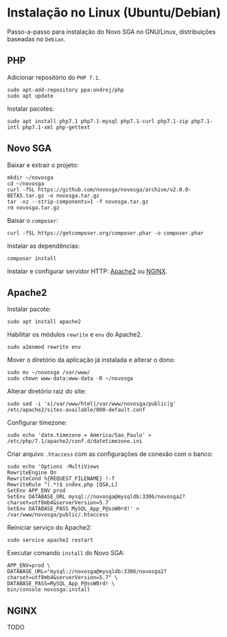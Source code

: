 # Instalação no Linux (Ubuntu/Debian)

Passo-a-passo para instalação do Novo SGA no GNU/Linux, distribuições baseadas no `Debian`.

## PHP

Adicionar repositório do `PHP 7.1`.

    sudo apt-add-repository ppa:ondrej/php
    sudo apt update

Instalar pacotes:

    sudo apt install php7.1 php7.1-mysql php7.1-curl php7.1-zip php7.1-intl php7.1-xml php-gettext

## Novo SGA

Baixar e extrair o projeto:

    mkdir ~/novosga
    cd ~/novosga
    curl -fSL https://github.com/novosga/novosga/archive/v2.0.0-BETA5.tar.gz -o novosga.tar.gz
    tar -xz --strip-components=1 -f novosga.tar.gz
    rm novosga.tar.gz

Baixar o `composer`:

    curl -fSL https://getcomposer.org/composer.phar -o composer.phar

Instalar as dependências:

    composer install

Instalar e configurar servidor HTTP: [Apache2](install-linux.md#Apache2) ou [NGINX](install-linux.md#NGINX).

## Apache2

Instalar pacote:

    sudo apt install apache2

Habilitar os módulos `rewrite` e `env` do Apache2.

    sudo a2enmod rewrite env

Mover o diretório da aplicação já instalada e alterar o dono:

    sudo mv ~/novosga /var/www/
    sudo chown www-data:www-data -R ~/novosga

Alterar diretório raiz do site:

    sudo sed -i 's|/var/www/html|/var/www/novosga/public|g' /etc/apache2/sites-available/000-default.conf

Configurar timezone:

    sudo echo 'date.timezone = America/Sao_Paulo' > /etc/php/7.1/apache2/conf.d/datetimezone.ini

Criar arquivo `.htaccess` com as configurações de conexão com o banco:

    sudo echo 'Options -MultiViews
    RewriteEngine On
    RewriteCond %{REQUEST_FILENAME} !-f
    RewriteRule ^(.*)$ index.php [QSA,L]
    SetEnv APP_ENV prod
    SetEnv DATABASE_URL mysql://novosga@mysqldb:3306/novosga2?charset=utf8mb4&serverVersion=5.7
    SetEnv DATABASE_PASS MySQL_App_P@ssW0rd!' > /var/www/novosga/public/.htaccess

Reiniciar serviço do Apache2:

    sudo service apache2 restart

Executar comando `install` do Novo SGA:

    APP_ENV=prod \
    DATABASE_URL="mysql://novosga@mysqldb:3306/novosga2?charset=utf8mb4&serverVersion=5.7" \
    DATABASE_PASS=MySQL_App_P@ssW0rd! \
    bin/console novosga:install

## NGINX

TODO
